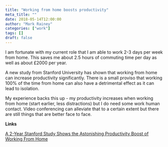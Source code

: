 ```yaml
---
title: "Working from home boosts productivity"
meta_title: ""
date: 2018-05-14T12:00:00
author: "Mark Rainey"
categories: ["work"]
tags: []
draft: false
---
```

I am fortunate with my current role that I am able to work 2-3 days per week from home. This saves me about 2.5 hours of commuting time per day as well as about £2000 per year.

A new study from Stanford University has shown that working from home can increase productivity significantly. There is a small proviso that working 100% of the time from home can also have a detrimental effect as it can lead to isolation. 

My experience backs this up - my productivity increases when working from home (start earlier, less distractions) but I do need some work human contact. Video conferencing can alleviate that to a certain extent but there are still things that are better face to face.

__Links__

[A 2-Year Stanford Study Shows the Astonishing Productivity Boost of Working From Home](https://www.thriveglobal.com/stories/30386-a-2-year-stanford-study-shows-the-astonishing-productivity-boost-of-working-from-home)
